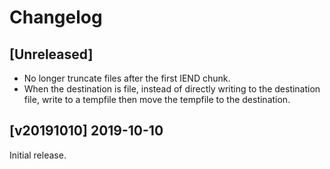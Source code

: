 # Changelog

## [Unreleased]
* No longer truncate files after the first IEND chunk.
* When the destination is file, instead of directly writing to the destination file, write to a
  tempfile then move the tempfile to the destination.

## [v20191010] 2019-10-10
Initial release.
